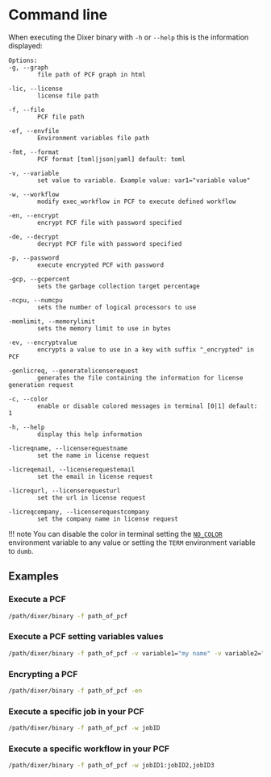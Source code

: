 # Command line

When executing the Dixer binary with `-h` or `--help` this is the information displayed:

```
Options:
-g, --graph
        file path of PCF graph in html

-lic, --license
        license file path

-f, --file
        PCF file path

-ef, --envfile
        Environment variables file path

-fmt, --format
        PCF format [toml|json|yaml] default: toml

-v, --variable
        set value to variable. Example value: var1="variable value"

-w, --workflow
        modify exec_workflow in PCF to execute defined workflow

-en, --encrypt
        encrypt PCF file with password specified

-de, --decrypt
        decrypt PCF file with password specified

-p, --password
        execute encrypted PCF with password

-gcp, --gcpercent
        sets the garbage collection target percentage

-ncpu, --numcpu
        sets the number of logical processors to use

-memlimit, --memorylimit
        sets the memory limit to use in bytes

-ev, --encryptvalue
        encrypts a value to use in a key with suffix "_encrypted" in PCF

-genlicreq, --generatelicenserequest
        generates the file containing the information for license generation request

-c, --color
        enable or disable colored messages in terminal [0|1] default: 1

-h, --help
        display this help information

-licreqname, --licenserequestname
        set the name in license request

-licreqemail, --licenserequestemail
        set the email in license request

-licrequrl, --licenserequesturl
        set the url in license request

-licreqcompany, --licenserequestcompany
        set the company name in license request
```

!!! note
    You can disable the color in terminal setting the [`NO_COLOR`](https://no-color.org/) environment variable to any value or setting the `TERM` environment variable to `dumb`.

## Examples

### Execute a PCF

```bash
/path/dixer/binary -f path_of_pcf
```

### Execute a PCF setting variables values

```bash
/path/dixer/binary -f path_of_pcf -v variable1="my name" -v variable2="my lastname"
```

### Encrypting a PCF

```bash
/path/dixer/binary -f path_of_pcf -en
```

### Execute a specific job in your PCF

```bash
/path/dixer/binary -f path_of_pcf -w jobID
```

### Execute a specific workflow in your PCF

```bash
/path/dixer/binary -f path_of_pcf -w jobID1:jobID2,jobID3
```
